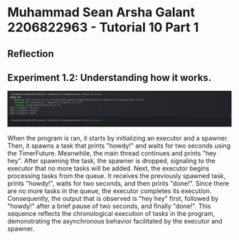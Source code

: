 # Muhammad Sean Arsha Galant 2206822963 - Tutorial 10 Part 1
## Reflection

## Experiment 1.2: Understanding how it works.
![Screenshot 2024-05-06 092754.png](assets%2FScreenshot%202024-05-06%20092754.png)

When the program is ran, it starts by initializing an executor and a spawner. Then, it spawns a task that prints "howdy!" and waits for two seconds using the TimerFuture. Meanwhile, the main thread continues and prints "hey hey". After spawning the task, the spawner is dropped, signaling to the executor that no more tasks will be added. Next, the executor begins processing tasks from the queue. It receives the previously spawned task, prints "howdy!", waits for two seconds, and then prints "done!". Since there are no more tasks in the queue, the executor completes its execution. Consequently, the output that is observed is "hey hey" first, followed by "howdy!" after a brief pause of two seconds, and finally "done!". This sequence reflects the chronological execution of tasks in the program, demonstrating the asynchronous behavior facilitated by the executor and spawner.


